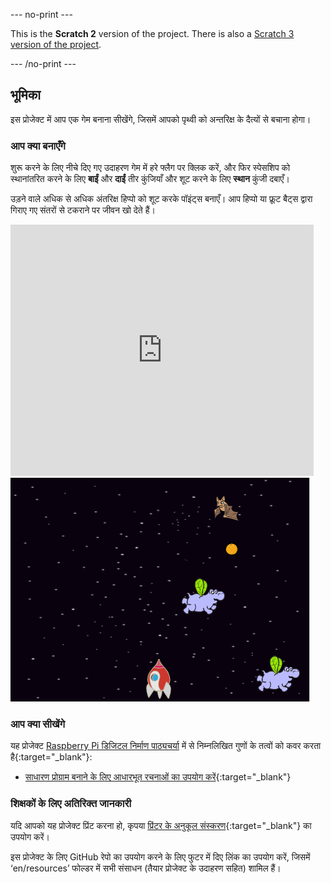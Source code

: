--- no-print ---

This is the **Scratch 2** version of the project. There is also a [Scratch 3 version of the project](https://projects.raspberrypi.org/hi-IN/projects/clone-wars).

--- /no-print ---

## भूमिका

इस प्रोजेक्ट में आप एक गेम बनाना सीखेंगे, जिसमें आपको पृथ्वी को अन्तरिक्ष के दैत्यों से बचाना होगा।

### आप क्या बनाएँगे

शुरू करने के लिए नीचे दिए गए उदाहरण गेम में हरे फ्लैग पर क्लिक करें, और फिर स्पेसशिप को स्थानांतरित करने के लिए **बाईं** और **दाईं** तीर कुंजियाँ और शूट करने के लिए **स्थान** कुंजी दबाएँ।

उड़ने वाले अधिक से अधिक अंतरिक्ष हिप्पो को शूट करके पॉइंट्स बनाएँ। आप हिप्पो या फ्रूट बैट्स द्वारा गिराए गए संतरों से टकराने पर जीवन खो देते हैं।

<div class="scratch-preview">
  <iframe allowtransparency="true" width="485" height="402" src="https://scratch.mit.edu/projects/embed/46018140/?autostart=false" frameborder="0"></iframe>
  <img src="images/invaders-final.png">
</div>

### आप क्या सीखेंगे

यह प्रोजेक्ट [Raspberry Pi डिजिटल निर्माण पाठ्यचर्या](http://rpf.io/curriculum) में से निम्नलिखित गुणों के तत्वों को कवर करता है{:target="_blank"}:

+ [साधारण प्रोग्राम बनाने के लिए आधारभूत रचनाओं का उपयोग करें](https://www.raspberrypi.org/curriculum/programming/creator){:target="_blank"}

### शिक्षकों के लिए अतिरिक्त जानकारी

यदि आपको यह प्रोजेक्ट प्रिंट करना हो, कृपया [प्रिंटर के अनुकूल संस्करण](https://projects.raspberrypi.org/en/projects/clone-wars-scratch2/print){:target="_blank"} का उपयोग करें।

इस प्रोजेक्ट के लिए GitHub रेपो का उपयोग करने के लिए फुटर में दिए लिंक का उपयोग करें, जिसमें ‘en/resources’ फोल्डर में सभी संसाधन (तैयार प्रोजेक्ट के उदाहरण सहित) शामिल हैं।

